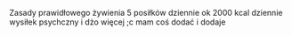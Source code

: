 Zasady prawidłowego żywienia
5 posiłków dziennie
ok 2000 kcal dziennie
wysiłek psychczny
i dżo więcej ;c
mam coś dodać i dodaje
